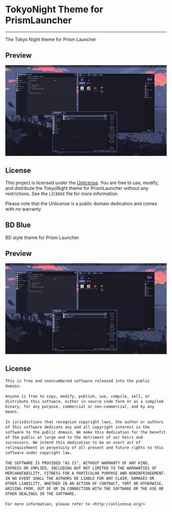 <!--
SPDX-FileCopyrightText: 2023 Fazzi

SPDX-License-Identifier: CC0-1.0
-->

# TokyoNight Theme for PrismLauncher
---
The Tokyo Night theme for Prism Launcher

## Preview
![Preview](preview.png)

## License
This project is licensed under the [Unlicense](https://unlicense.org/). You are free to use, modify, and distribute the TokyoNight theme for PrismLauncher without any restrictions. See the `LICENSE` file for more information.

Please note that the Unlicense is a public domain dedication and comes with no warranty.


BD Blue
---
BD style theme for Prism Launcher

## Preview
![BD Blue Preview](preview.png)

## License
```
This is free and unencumbered software released into the public domain.

Anyone is free to copy, modify, publish, use, compile, sell, or
distribute this software, either in source code form or as a compiled
binary, for any purpose, commercial or non-commercial, and by any
means.

In jurisdictions that recognize copyright laws, the author or authors
of this software dedicate any and all copyright interest in the
software to the public domain. We make this dedication for the benefit
of the public at large and to the detriment of our heirs and
successors. We intend this dedication to be an overt act of
relinquishment in perpetuity of all present and future rights to this
software under copyright law.

THE SOFTWARE IS PROVIDED "AS IS", WITHOUT WARRANTY OF ANY KIND,
EXPRESS OR IMPLIED, INCLUDING BUT NOT LIMITED TO THE WARRANTIES OF
MERCHANTABILITY, FITNESS FOR A PARTICULAR PURPOSE AND NONINFRINGEMENT.
IN NO EVENT SHALL THE AUTHORS BE LIABLE FOR ANY CLAIM, DAMAGES OR
OTHER LIABILITY, WHETHER IN AN ACTION OF CONTRACT, TORT OR OTHERWISE,
ARISING FROM, OUT OF OR IN CONNECTION WITH THE SOFTWARE OR THE USE OR
OTHER DEALINGS IN THE SOFTWARE.

For more information, please refer to <http://unlicense.org/>
```
